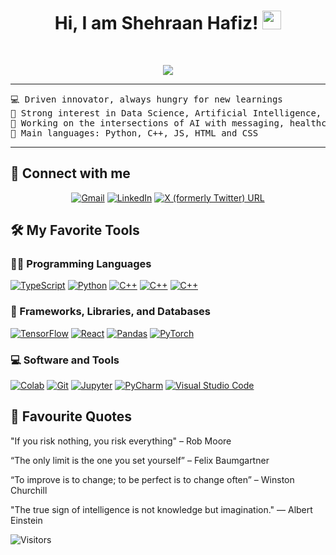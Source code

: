 <h1 align="center">
Hi, I am Shehraan Hafiz!
	<a href="https://github.com/shehraan" target="_self">
		<img src="https://media.giphy.com/media/hvRJCLFzcasrR4ia7z/giphy.gif" width="30">
	</a>
</h1>
<br/>
<p align="center">
	<a href="https://github.com/shehraan">
		<img src="https://readme-typing-svg.herokuapp.com?font=Fira+Code&pause=1000&random=false&width=435&lines=AI+Developer;Learner;Full+Stack+Developer;Student&center=true&width=380&height=45">
	</a>
</p>

<hr>

<pre>
💻 Driven innovator, always hungry for new learnings
📝 Strong interest in Data Science, Artificial Intelligence, and Embedded Development
🔭 Working on the intersections of AI with messaging, healthcare and finance
🌟 Main languages: Python, C++, JS, HTML and CSS
</pre>
<hr>

## 🤝 Connect with me
<p align="center">
	<a href="mailto:shehraanhafiz@gmail.com"><img src="https://img.shields.io/badge/Gmail-D14836?style=for-the-badge&logo=gmail&logoColor=white" alt="Gmail"/></a>
	<a href="https://www.linkedin.com/in/shehraan-hafiz-022a39257/"><img src="https://img.shields.io/badge/LinkedIn-0077B5?style=for-the-badge&logo=linkedin&logoColor=white" alt="LinkedIn"/></a>
    <a href="https://twitter.com/ShehraanH"><img alt="X (formerly Twitter) URL" src="https://img.shields.io/badge/Twitter-1DA1F2?style=for-the-badge&logo=twitter&logoColor=white"></a>
</p>

## 🛠️ My Favorite Tools

### 👨‍💻 Programming Languages

<p>
    <a href="https://github.com/shehraan"><img alt="TypeScript" src="https://img.shields.io/badge/TypeScript-007ACC?style=for-the-badge&logo=typescript&logoColor=white"></a>
    <a href="https://github.com/shehraan"><img alt="Python" src="https://img.shields.io/badge/Python-yellow?style=for-the-badge&logo=Python"></a>
    <a href="https://github.com/shehraan"><img alt="C++" src="https://img.shields.io/badge/C%2B%2B-00599C?style=for-the-badge&logo=c%2B%2B&logoColor=white"></a>
    <a href="https://github.com/shehraan"><img alt="C++" src="https://img.shields.io/badge/HTML-red?style=for-the-badge&logo=HTML"></a>
    <a href="https://github.com/shehraan"><img alt="C++" src="https://img.shields.io/badge/CSS-blue?style=for-the-badge&logo=CSS"></a>

### 🧰 Frameworks, Libraries, and Databases

<p>
    <a href="https://github.com/shehraan"><img alt="TensorFlow" src="https://img.shields.io/badge/TensorFlow-FF6F00?style=for-the-badge&logo=tensorflow&logoColor=white"></a>
    <a href="https://github.com/shehraan"><img alt="React" src="https://img.shields.io/badge/React-20232A?style=for-the-badge&logo=react&logoColor=61DAFB"></a>
    <a href="https://github.com/shehraan"><img alt="Pandas" src="https://img.shields.io/badge/Pandas-purple?style=for-the-badge&logo=Pandas"></a>
    <a href="https://github.com/shehraan"><img alt="PyTorch" src="https://img.shields.io/badge/Pytorch-orange?style=for-the-badge&logo=pytorch"></a>
</p>


### 💻 Software and Tools

<p>
    <a href="https://github.com/shehraan"><img alt="Colab" src="https://img.shields.io/badge/Colab-00b56a.svg?logo=google-colab&logoColor=white"></a>
    <a href="https://github.com/shehraan"><img alt="Git" src="https://img.shields.io/badge/Git%20-%23F05033.svg?logo=git&logoColor=white"></a>
    <a href="https://github.com/shehraan"><img alt="Jupyter" src="https://img.shields.io/badge/Jupyter%20-%23F37626.svg?logo=Jupyter&logoColor=white"></a>
    <a href="https://github.com/shehraan"><img alt="PyCharm" src="https://img.shields.io/badge/Pycharm-green?logo=Pycharm"></a>
    <a href="https://github.com/shehraan"><img alt="Visual Studio Code" src="https://img.shields.io/badge/Visual%20Studio%20Code-0078d7.svg?logo=visual-studio-code&logoColor=white"></a>
</p>

## 🚀 Favourite Quotes

"If you risk nothing, you risk everything" 
– Rob Moore

“The only limit is the one you set yourself” 
– Felix Baumgartner

“To improve is to change; to be perfect is to change often”
– Winston Churchill

"The true sign of intelligence is not knowledge but imagination." 
— Albert Einstein

![Visitors](https://api.visitorbadge.io/api/visitors?path=https%3A%2F%2Fgithub.com%2Fshehraan&countColor=%2300157e)

